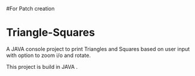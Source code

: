 #For Patch creation

# Triangle-Squares
A JAVA console project to print Triangles and Squares based on user input with option to zoom i/o and rotate.

This project is build in JAVA .